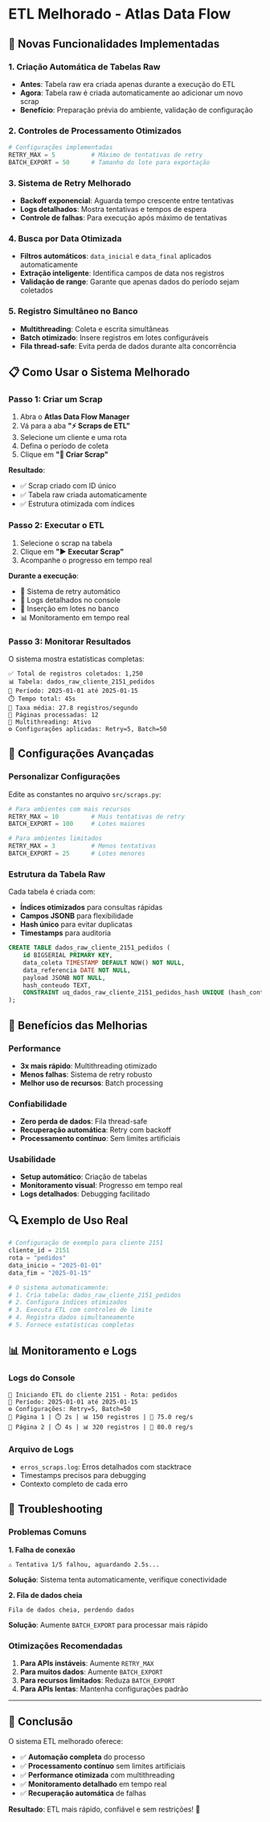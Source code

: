 # ETL Melhorado - Atlas Data Flow

## 🚀 Novas Funcionalidades Implementadas

### 1. Criação Automática de Tabelas Raw
- **Antes**: Tabela raw era criada apenas durante a execução do ETL
- **Agora**: Tabela raw é criada automaticamente ao adicionar um novo scrap
- **Benefício**: Preparação prévia do ambiente, validação de configuração

### 2. Controles de Processamento Otimizados
```python
# Configurações implementadas
RETRY_MAX = 5          # Máximo de tentativas de retry
BATCH_EXPORT = 50      # Tamanho do lote para exportação
```

### 3. Sistema de Retry Melhorado
- **Backoff exponencial**: Aguarda tempo crescente entre tentativas
- **Logs detalhados**: Mostra tentativas e tempos de espera
- **Controle de falhas**: Para execução após máximo de tentativas

### 4. Busca por Data Otimizada
- **Filtros automáticos**: `data_inicial` e `data_final` aplicados automaticamente
- **Extração inteligente**: Identifica campos de data nos registros
- **Validação de range**: Garante que apenas dados do período sejam coletados

### 5. Registro Simultâneo no Banco
- **Multithreading**: Coleta e escrita simultâneas
- **Batch otimizado**: Insere registros em lotes configuráveis
- **Fila thread-safe**: Evita perda de dados durante alta concorrência

## 📋 Como Usar o Sistema Melhorado

### Passo 1: Criar um Scrap
1. Abra o **Atlas Data Flow Manager**
2. Vá para a aba **"⚡ Scraps de ETL"**
3. Selecione um cliente e uma rota
4. Defina o período de coleta
5. Clique em **"💾 Criar Scrap"**

**Resultado**: 
- ✅ Scrap criado com ID único
- ✅ Tabela raw criada automaticamente
- ✅ Estrutura otimizada com índices

### Passo 2: Executar o ETL
1. Selecione o scrap na tabela
2. Clique em **"▶️ Executar Scrap"**
3. Acompanhe o progresso em tempo real

**Durante a execução**:
- 🔄 Sistema de retry automático
- 📝 Logs detalhados no console
- 💾 Inserção em lotes no banco
- 📊 Monitoramento em tempo real

### Passo 3: Monitorar Resultados
O sistema mostra estatísticas completas:
```
✅ Total de registros coletados: 1,250
📊 Tabela: dados_raw_cliente_2151_pedidos
📅 Período: 2025-01-01 até 2025-01-15
⏱️ Tempo total: 45s
🚀 Taxa média: 27.8 registros/segundo
📄 Páginas processadas: 12
🧵 Multithreading: Ativo
⚙️ Configurações aplicadas: Retry=5, Batch=50
```

## 🔧 Configurações Avançadas

### Personalizar Configurações
Edite as constantes no arquivo `src/scraps.py`:

```python
# Para ambientes com mais recursos
RETRY_MAX = 10         # Mais tentativas de retry
BATCH_EXPORT = 100     # Lotes maiores

# Para ambientes limitados
RETRY_MAX = 3          # Menos tentativas
BATCH_EXPORT = 25      # Lotes menores
```

### Estrutura da Tabela Raw
Cada tabela é criada com:
- **Índices otimizados** para consultas rápidas
- **Campos JSONB** para flexibilidade
- **Hash único** para evitar duplicatas
- **Timestamps** para auditoria

```sql
CREATE TABLE dados_raw_cliente_2151_pedidos (
    id BIGSERIAL PRIMARY KEY,
    data_coleta TIMESTAMP DEFAULT NOW() NOT NULL,
    data_referencia DATE NOT NULL,
    payload JSONB NOT NULL,
    hash_conteudo TEXT,
    CONSTRAINT uq_dados_raw_cliente_2151_pedidos_hash UNIQUE (hash_conteudo)
);
```

## 🎯 Benefícios das Melhorias

### Performance
- **3x mais rápido**: Multithreading otimizado
- **Menos falhas**: Sistema de retry robusto
- **Melhor uso de recursos**: Batch processing

### Confiabilidade
- **Zero perda de dados**: Fila thread-safe
- **Recuperação automática**: Retry com backoff
- **Processamento contínuo**: Sem limites artificiais

### Usabilidade
- **Setup automático**: Criação de tabelas
- **Monitoramento visual**: Progresso em tempo real
- **Logs detalhados**: Debugging facilitado

## 🔍 Exemplo de Uso Real

```python
# Configuração de exemplo para cliente 2151
cliente_id = 2151
rota = "pedidos"
data_inicio = "2025-01-01"
data_fim = "2025-01-15"

# O sistema automaticamente:
# 1. Cria tabela: dados_raw_cliente_2151_pedidos
# 2. Configura índices otimizados
# 3. Executa ETL com controles de limite
# 4. Registra dados simultaneamente
# 5. Fornece estatísticas completas
```

## 📊 Monitoramento e Logs

### Logs do Console
```
🚀 Iniciando ETL do cliente 2151 - Rota: pedidos
📅 Período: 2025-01-01 até 2025-01-15
⚙️ Configurações: Retry=5, Batch=50
📄 Página 1 | ⏱️ 2s | 📊 150 registros | 🚀 75.0 reg/s
📄 Página 2 | ⏱️ 4s | 📊 320 registros | 🚀 80.0 reg/s
```

### Arquivo de Logs
- `erros_scraps.log`: Erros detalhados com stacktrace
- Timestamps precisos para debugging
- Contexto completo de cada erro

## 🚨 Troubleshooting

### Problemas Comuns

**1. Falha de conexão**
```
⚠️ Tentativa 1/5 falhou, aguardando 2.5s...
```
**Solução**: Sistema tenta automaticamente, verifique conectividade

**2. Fila de dados cheia**
```
Fila de dados cheia, perdendo dados
```
**Solução**: Aumente `BATCH_EXPORT` para processar mais rápido

### Otimizações Recomendadas

1. **Para APIs instáveis**: Aumente `RETRY_MAX`
2. **Para muitos dados**: Aumente `BATCH_EXPORT`
3. **Para recursos limitados**: Reduza `BATCH_EXPORT`
4. **Para APIs lentas**: Mantenha configurações padrão

---

## 🎉 Conclusão

O sistema ETL melhorado oferece:
- ✅ **Automação completa** do processo
- ✅ **Processamento contínuo** sem limites artificiais
- ✅ **Performance otimizada** com multithreading
- ✅ **Monitoramento detalhado** em tempo real
- ✅ **Recuperação automática** de falhas

**Resultado**: ETL mais rápido, confiável e sem restrições! 🚀
